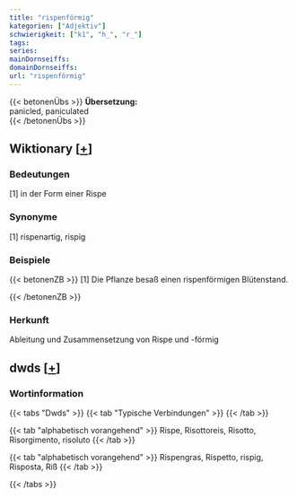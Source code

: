 ```yaml
---
title: "rispenförmig"
kategorien: ["Adjektiv"]
schwierigkeit: ["k1", "h_", "r_"]
tags:
series:
mainDornseiffs:
domainDornseiffs:
url: "rispenförmig"
---
```


{{< betonenÜbs >}}
**Übersetzung:**  
panicled, paniculated  
{{< /betonenÜbs >}}

## Wiktionary [[+](https://de.wiktionary.org/wiki/rispenförmig)]

### Bedeutungen
[1] in der Form einer Rispe  

### Synonyme
[1] rispenartig, rispig  

### Beispiele
{{< betonenZB >}}
[1] Die Pflanze besaß einen rispenförmigen Blütenstand.  

{{< /betonenZB >}}
### Herkunft
Ableitung und Zusammensetzung von Rispe und -förmig  



## dwds [[+](https://www.dwds.de/wb/rispenförmig)]

### Wortinformation
{{< tabs "Dwds" >}}
{{< tab "Typische Verbindungen" >}}
{{< /tab >}}

{{< tab "alphabetisch vorangehend" >}}
Rispe, Risottoreis, Risotto, Risorgimento, risoluto
{{< /tab >}}

{{< tab "alphabetisch vorangehend" >}}
Rispengras, Rispetto, rispig, Risposta, Riß
{{< /tab >}}

{{< /tabs >}}

